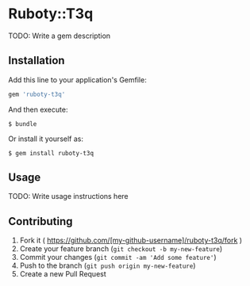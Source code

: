 # Ruboty::T3q

TODO: Write a gem description

## Installation

Add this line to your application's Gemfile:

```ruby
gem 'ruboty-t3q'
```

And then execute:

    $ bundle

Or install it yourself as:

    $ gem install ruboty-t3q

## Usage

TODO: Write usage instructions here

## Contributing

1. Fork it ( https://github.com/[my-github-username]/ruboty-t3q/fork )
2. Create your feature branch (`git checkout -b my-new-feature`)
3. Commit your changes (`git commit -am 'Add some feature'`)
4. Push to the branch (`git push origin my-new-feature`)
5. Create a new Pull Request
